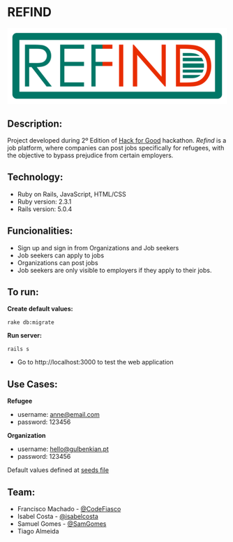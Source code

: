 # REFIND

![project logo](app/assets/images/refind.png)

## Description:
Project developed during 2º Edition of [Hack for Good](http://hackforgood.pt) hackathon. *Refind* is a job platform, where companies can post jobs specifically for refugees, with the objective to bypass prejudice from certain employers.

## Technology:
- Ruby on Rails, JavaScript, HTML/CSS
- Ruby version: 2.3.1
- Rails version: 5.0.4

## Funcionalities:
- Sign up and sign in from Organizations and Job seekers
- Job seekers can apply to jobs
- Organizations can post jobs
- Job seekers are only visible to employers if they apply to their jobs. 

## To run:

**Create default values:**
```
rake db:migrate
```

**Run server:**
```
rails s
```
- Go to http://localhost:3000 to test the web application

## Use Cases:

**Refugee**
- username: anne@email.com
- password: 123456

**Organization**
- username: hello@gulbenkian.pt
- password: 123456

Default values defined at [seeds file](db/seeds.rb)

## Team:
- Francisco Machado - [@CodeFiasco](https://github.com/CodeFiasco)
- Isabel Costa - [@isabelcosta](https://github.com/isabelcosta)
- Samuel Gomes - [@SamGomes](https://github.com/SamGomes)
- Tiago Almeida
